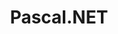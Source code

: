 ---
name: Pascal.NET Compiler & IDE
description: "A pascal compiler that can translate pascal into .NET."
title: Pascal.NET
category: project
buttons:
  - title: "Source Code"
    url: https://github.com/chrisevans9629/Compilers
---
